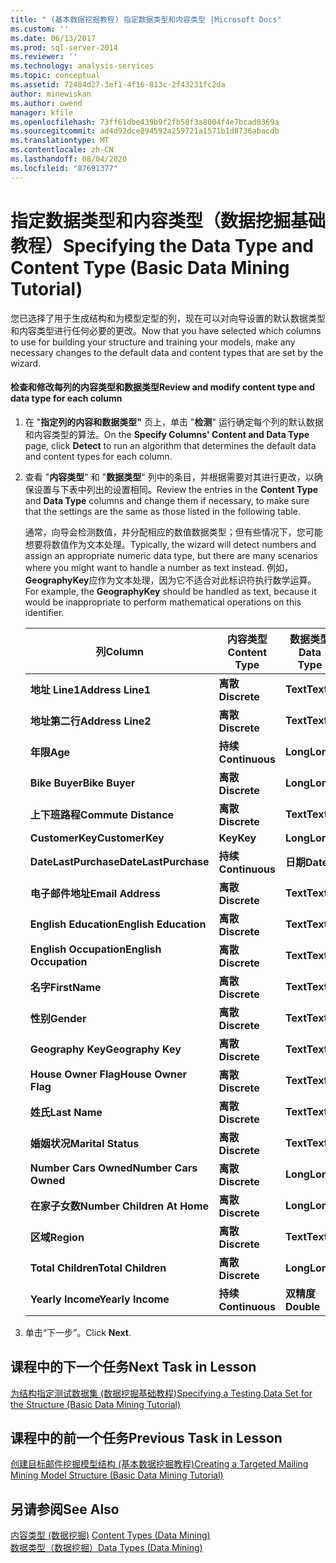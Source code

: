 ```yaml
---
title: " (基本数据挖掘教程) 指定数据类型和内容类型 |Microsoft Docs"
ms.custom: ''
ms.date: 06/13/2017
ms.prod: sql-server-2014
ms.reviewer: ''
ms.technology: analysis-services
ms.topic: conceptual
ms.assetid: 72484d27-3ef1-4f16-813c-2f43231fc2da
author: minewiskan
ms.author: owend
manager: kfile
ms.openlocfilehash: 73ff61dbe439b9f2fb50f3a8004f4e7bcad8369a
ms.sourcegitcommit: ad4d92dce894592a259721a1571b1d8736abacdb
ms.translationtype: MT
ms.contentlocale: zh-CN
ms.lasthandoff: 08/04/2020
ms.locfileid: "87691377"
---
```

# <a name="specifying-the-data-type-and-content-type-basic-data-mining-tutorial"></a><span data-ttu-id="876e2-102">指定数据类型和内容类型（数据挖掘基础教程）</span><span class="sxs-lookup"><span data-stu-id="876e2-102">Specifying the Data Type and Content Type (Basic Data Mining Tutorial)</span></span>
  <span data-ttu-id="876e2-103">您已选择了用于生成结构和为模型定型的列，现在可以对向导设置的默认数据类型和内容类型进行任何必要的更改。</span><span class="sxs-lookup"><span data-stu-id="876e2-103">Now that you have selected which columns to use for building your structure and training your models, make any necessary changes to the default data and content types that are set by the wizard.</span></span>  
  
#### <a name="review-and-modify-content-type-and-data-type-for-each-column"></a><span data-ttu-id="876e2-104">检查和修改每列的内容类型和数据类型</span><span class="sxs-lookup"><span data-stu-id="876e2-104">Review and modify content type and data type for each column</span></span>  
  
1.  <span data-ttu-id="876e2-105">在 "**指定列的内容和数据类型"** 页上，单击 "**检测**" 运行确定每个列的默认数据和内容类型的算法。</span><span class="sxs-lookup"><span data-stu-id="876e2-105">On the **Specify Columns' Content and Data Type** page, click **Detect** to run an algorithm that determines the default data and content types for each column.</span></span>  
  
2.  <span data-ttu-id="876e2-106">查看 "**内容类型**" 和 "**数据类型**" 列中的条目，并根据需要对其进行更改，以确保设置与下表中列出的设置相同。</span><span class="sxs-lookup"><span data-stu-id="876e2-106">Review the entries in the **Content Type** and **Data Type** columns and change them if necessary, to make sure that the settings are the same as those listed in the following table.</span></span>  
  
     <span data-ttu-id="876e2-107">通常，向导会检测数值，并分配相应的数值数据类型；但有些情况下，您可能想要将数值作为文本处理。</span><span class="sxs-lookup"><span data-stu-id="876e2-107">Typically, the wizard will detect numbers and assign an appropriate numeric data type, but there are many scenarios where you might want to handle a number as text instead.</span></span> <span data-ttu-id="876e2-108">例如， **GeographyKey**应作为文本处理，因为它不适合对此标识符执行数学运算。</span><span class="sxs-lookup"><span data-stu-id="876e2-108">For example, the **GeographyKey** should be handled as text, because it would be inappropriate to perform mathematical operations on this identifier.</span></span>  
  
    |<span data-ttu-id="876e2-109">列</span><span class="sxs-lookup"><span data-stu-id="876e2-109">Column</span></span>|<span data-ttu-id="876e2-110">内容类型</span><span class="sxs-lookup"><span data-stu-id="876e2-110">Content Type</span></span>|<span data-ttu-id="876e2-111">数据类型</span><span class="sxs-lookup"><span data-stu-id="876e2-111">Data Type</span></span>|  
    |------------|------------------|---------------|  
    |<span data-ttu-id="876e2-112">**地址 Line1**</span><span class="sxs-lookup"><span data-stu-id="876e2-112">**Address Line1**</span></span>|<span data-ttu-id="876e2-113">**离散**</span><span class="sxs-lookup"><span data-stu-id="876e2-113">**Discrete**</span></span>|<span data-ttu-id="876e2-114">**Text**</span><span class="sxs-lookup"><span data-stu-id="876e2-114">**Text**</span></span>|  
    |<span data-ttu-id="876e2-115">**地址第二行**</span><span class="sxs-lookup"><span data-stu-id="876e2-115">**Address Line2**</span></span>|<span data-ttu-id="876e2-116">**离散**</span><span class="sxs-lookup"><span data-stu-id="876e2-116">**Discrete**</span></span>|<span data-ttu-id="876e2-117">**Text**</span><span class="sxs-lookup"><span data-stu-id="876e2-117">**Text**</span></span>|  
    |<span data-ttu-id="876e2-118">**年限**</span><span class="sxs-lookup"><span data-stu-id="876e2-118">**Age**</span></span>|<span data-ttu-id="876e2-119">**持续**</span><span class="sxs-lookup"><span data-stu-id="876e2-119">**Continuous**</span></span>|<span data-ttu-id="876e2-120">**Long**</span><span class="sxs-lookup"><span data-stu-id="876e2-120">**Long**</span></span>|  
    |<span data-ttu-id="876e2-121">**Bike Buyer**</span><span class="sxs-lookup"><span data-stu-id="876e2-121">**Bike Buyer**</span></span>|<span data-ttu-id="876e2-122">**离散**</span><span class="sxs-lookup"><span data-stu-id="876e2-122">**Discrete**</span></span>|<span data-ttu-id="876e2-123">**Long**</span><span class="sxs-lookup"><span data-stu-id="876e2-123">**Long**</span></span>|  
    |<span data-ttu-id="876e2-124">**上下班路程**</span><span class="sxs-lookup"><span data-stu-id="876e2-124">**Commute Distance**</span></span>|<span data-ttu-id="876e2-125">**离散**</span><span class="sxs-lookup"><span data-stu-id="876e2-125">**Discrete**</span></span>|<span data-ttu-id="876e2-126">**Text**</span><span class="sxs-lookup"><span data-stu-id="876e2-126">**Text**</span></span>|  
    |<span data-ttu-id="876e2-127">**CustomerKey**</span><span class="sxs-lookup"><span data-stu-id="876e2-127">**CustomerKey**</span></span>|<span data-ttu-id="876e2-128">**Key**</span><span class="sxs-lookup"><span data-stu-id="876e2-128">**Key**</span></span>|<span data-ttu-id="876e2-129">**Long**</span><span class="sxs-lookup"><span data-stu-id="876e2-129">**Long**</span></span>|  
    |<span data-ttu-id="876e2-130">**DateLastPurchase**</span><span class="sxs-lookup"><span data-stu-id="876e2-130">**DateLastPurchase**</span></span>|<span data-ttu-id="876e2-131">**持续**</span><span class="sxs-lookup"><span data-stu-id="876e2-131">**Continuous**</span></span>|<span data-ttu-id="876e2-132">**日期**</span><span class="sxs-lookup"><span data-stu-id="876e2-132">**Date**</span></span>|  
    |<span data-ttu-id="876e2-133">**电子邮件地址**</span><span class="sxs-lookup"><span data-stu-id="876e2-133">**Email Address**</span></span>|<span data-ttu-id="876e2-134">**离散**</span><span class="sxs-lookup"><span data-stu-id="876e2-134">**Discrete**</span></span>|<span data-ttu-id="876e2-135">**Text**</span><span class="sxs-lookup"><span data-stu-id="876e2-135">**Text**</span></span>|  
    |<span data-ttu-id="876e2-136">**English Education**</span><span class="sxs-lookup"><span data-stu-id="876e2-136">**English Education**</span></span>|<span data-ttu-id="876e2-137">**离散**</span><span class="sxs-lookup"><span data-stu-id="876e2-137">**Discrete**</span></span>|<span data-ttu-id="876e2-138">**Text**</span><span class="sxs-lookup"><span data-stu-id="876e2-138">**Text**</span></span>|  
    |<span data-ttu-id="876e2-139">**English Occupation**</span><span class="sxs-lookup"><span data-stu-id="876e2-139">**English Occupation**</span></span>|<span data-ttu-id="876e2-140">**离散**</span><span class="sxs-lookup"><span data-stu-id="876e2-140">**Discrete**</span></span>|<span data-ttu-id="876e2-141">**Text**</span><span class="sxs-lookup"><span data-stu-id="876e2-141">**Text**</span></span>|  
    |<span data-ttu-id="876e2-142">**名字**</span><span class="sxs-lookup"><span data-stu-id="876e2-142">**FirstName**</span></span>|<span data-ttu-id="876e2-143">**离散**</span><span class="sxs-lookup"><span data-stu-id="876e2-143">**Discrete**</span></span>|<span data-ttu-id="876e2-144">**Text**</span><span class="sxs-lookup"><span data-stu-id="876e2-144">**Text**</span></span>|  
    |<span data-ttu-id="876e2-145">**性别**</span><span class="sxs-lookup"><span data-stu-id="876e2-145">**Gender**</span></span>|<span data-ttu-id="876e2-146">**离散**</span><span class="sxs-lookup"><span data-stu-id="876e2-146">**Discrete**</span></span>|<span data-ttu-id="876e2-147">**Text**</span><span class="sxs-lookup"><span data-stu-id="876e2-147">**Text**</span></span>|  
    |<span data-ttu-id="876e2-148">**Geography Key**</span><span class="sxs-lookup"><span data-stu-id="876e2-148">**Geography Key**</span></span>|<span data-ttu-id="876e2-149">**离散**</span><span class="sxs-lookup"><span data-stu-id="876e2-149">**Discrete**</span></span>|<span data-ttu-id="876e2-150">**Text**</span><span class="sxs-lookup"><span data-stu-id="876e2-150">**Text**</span></span>|  
    |<span data-ttu-id="876e2-151">**House Owner Flag**</span><span class="sxs-lookup"><span data-stu-id="876e2-151">**House Owner Flag**</span></span>|<span data-ttu-id="876e2-152">**离散**</span><span class="sxs-lookup"><span data-stu-id="876e2-152">**Discrete**</span></span>|<span data-ttu-id="876e2-153">**Text**</span><span class="sxs-lookup"><span data-stu-id="876e2-153">**Text**</span></span>|  
    |<span data-ttu-id="876e2-154">**姓氏**</span><span class="sxs-lookup"><span data-stu-id="876e2-154">**Last Name**</span></span>|<span data-ttu-id="876e2-155">**离散**</span><span class="sxs-lookup"><span data-stu-id="876e2-155">**Discrete**</span></span>|<span data-ttu-id="876e2-156">**Text**</span><span class="sxs-lookup"><span data-stu-id="876e2-156">**Text**</span></span>|  
    |<span data-ttu-id="876e2-157">**婚姻状况**</span><span class="sxs-lookup"><span data-stu-id="876e2-157">**Marital Status**</span></span>|<span data-ttu-id="876e2-158">**离散**</span><span class="sxs-lookup"><span data-stu-id="876e2-158">**Discrete**</span></span>|<span data-ttu-id="876e2-159">**Text**</span><span class="sxs-lookup"><span data-stu-id="876e2-159">**Text**</span></span>|  
    |<span data-ttu-id="876e2-160">**Number Cars Owned**</span><span class="sxs-lookup"><span data-stu-id="876e2-160">**Number Cars Owned**</span></span>|<span data-ttu-id="876e2-161">**离散**</span><span class="sxs-lookup"><span data-stu-id="876e2-161">**Discrete**</span></span>|<span data-ttu-id="876e2-162">**Long**</span><span class="sxs-lookup"><span data-stu-id="876e2-162">**Long**</span></span>|  
    |<span data-ttu-id="876e2-163">**在家子女数**</span><span class="sxs-lookup"><span data-stu-id="876e2-163">**Number Children At Home**</span></span>|<span data-ttu-id="876e2-164">**离散**</span><span class="sxs-lookup"><span data-stu-id="876e2-164">**Discrete**</span></span>|<span data-ttu-id="876e2-165">**Long**</span><span class="sxs-lookup"><span data-stu-id="876e2-165">**Long**</span></span>|  
    |<span data-ttu-id="876e2-166">**区域**</span><span class="sxs-lookup"><span data-stu-id="876e2-166">**Region**</span></span>|<span data-ttu-id="876e2-167">**离散**</span><span class="sxs-lookup"><span data-stu-id="876e2-167">**Discrete**</span></span>|<span data-ttu-id="876e2-168">**Text**</span><span class="sxs-lookup"><span data-stu-id="876e2-168">**Text**</span></span>|  
    |<span data-ttu-id="876e2-169">**Total Children**</span><span class="sxs-lookup"><span data-stu-id="876e2-169">**Total Children**</span></span>|<span data-ttu-id="876e2-170">**离散**</span><span class="sxs-lookup"><span data-stu-id="876e2-170">**Discrete**</span></span>|<span data-ttu-id="876e2-171">**Long**</span><span class="sxs-lookup"><span data-stu-id="876e2-171">**Long**</span></span>|  
    |<span data-ttu-id="876e2-172">**Yearly Income**</span><span class="sxs-lookup"><span data-stu-id="876e2-172">**Yearly Income**</span></span>|<span data-ttu-id="876e2-173">**持续**</span><span class="sxs-lookup"><span data-stu-id="876e2-173">**Continuous**</span></span>|<span data-ttu-id="876e2-174">**双精度**</span><span class="sxs-lookup"><span data-stu-id="876e2-174">**Double**</span></span>|  
  
3.  <span data-ttu-id="876e2-175">单击“下一步”。</span><span class="sxs-lookup"><span data-stu-id="876e2-175">Click **Next**.</span></span>  
  
## <a name="next-task-in-lesson"></a><span data-ttu-id="876e2-176">课程中的下一个任务</span><span class="sxs-lookup"><span data-stu-id="876e2-176">Next Task in Lesson</span></span>  
 [<span data-ttu-id="876e2-177">为结构指定测试数据集 &#40;数据挖掘基础教程&#41;</span><span class="sxs-lookup"><span data-stu-id="876e2-177">Specifying a Testing Data Set for the Structure &#40;Basic Data Mining Tutorial&#41;</span></span>](../../2014/tutorials/specifying-a-testing-data-set-for-the-structure-basic-data-mining-tutorial.md)  
  
## <a name="previous-task-in-lesson"></a><span data-ttu-id="876e2-178">课程中的前一个任务</span><span class="sxs-lookup"><span data-stu-id="876e2-178">Previous Task in Lesson</span></span>  
 [<span data-ttu-id="876e2-179">创建目标邮件挖掘模型结构 &#40;基本数据挖掘教程&#41;</span><span class="sxs-lookup"><span data-stu-id="876e2-179">Creating a Targeted Mailing Mining Model Structure &#40;Basic Data Mining Tutorial&#41;</span></span>](../../2014/tutorials/creating-a-targeted-mailing-mining-model-structure-basic-data-mining-tutorial.md)  
  
## <a name="see-also"></a><span data-ttu-id="876e2-180">另请参阅</span><span class="sxs-lookup"><span data-stu-id="876e2-180">See Also</span></span>  
 <span data-ttu-id="876e2-181">[内容类型 &#40;数据挖掘&#41;](../../2014/analysis-services/data-mining/content-types-data-mining.md) </span><span class="sxs-lookup"><span data-stu-id="876e2-181">[Content Types &#40;Data Mining&#41;](../../2014/analysis-services/data-mining/content-types-data-mining.md) </span></span>  
 [<span data-ttu-id="876e2-182">数据类型（数据挖掘）</span><span class="sxs-lookup"><span data-stu-id="876e2-182">Data Types &#40;Data Mining&#41;</span></span>](../../2014/analysis-services/data-mining/data-types-data-mining.md)  
  
  
